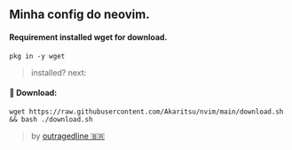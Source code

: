 ## Minha config do neovim.
#### Requirement installed wget for download.
    pkg in -y wget
> installed? next:
#### 🥥 Download:
    wget https://raw.githubusercontent.com/Akaritsu/nvim/main/download.sh && bash ./download.sh
> by [outragedline 🇧🇷](https://github.com/outragedline/neovim-termux)
